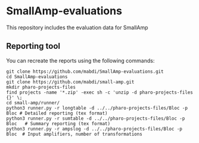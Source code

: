 # SmallAmp-evaluations
This repository includes the evaluation data for SmallAmp

## Reporting tool

You can recreate the reports using the following commands:

```shell
git clone https://github.com/mabdi/SmallAmp-evaluations.git
cd SmallAmp-evaluations
git clone https://github.com/mabdi/small-amp.git
mkdir pharo-projects-files
find projects -name '*.zip' -exec sh -c 'unzip -d pharo-projects-files {}' \;
cd small-amp/runner/
python3 runner.py -r longtable -d ../../pharo-projects-files/Bloc -p Bloc # Detailed reporting (tex format)
python3 runner.py -r sumtable -d ../../pharo-projects-files/Bloc -p Bloc   # Summary reporting (tex format)
python3 runner.py -r ampslog -d ../../pharo-projects-files/Bloc -p Bloc  # Input amplifiers, number of transformations
```
 
